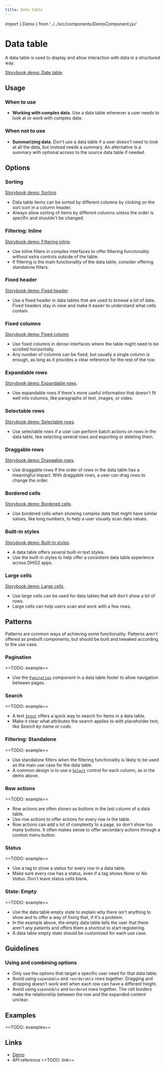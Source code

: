 ```yaml
---
title: Data table
---
```


import { Demo } from '../../src/components/DemoComponent.jsx'

# Data table

A data table is used to display and allow interaction with data in a structured way.

<Demo>
    <p><a href="https://ui.dhis2.nu/demo/?path=/story/data-display-datatable--default" target="_blank">Storybook demo: Date table</a>.</p> 
</Demo>

## Usage

### When to use

-   **Working with complex data**. Use a data table whenever a user needs to look at or work with complex data.

### When not to use

-   **Summarizing data**. Don't use a data table if a user doesn't need to look at all the data, but instead needs a summary. An alternative is a summary with optional access to the source data table if needed.

## Options

### Sorting

<Demo>
    <p><a href="https://ui.dhis2.nu/demo/?path=/story/data-display-datatable--column-header-sorting" target="_blank">Storybook demo: Sorting</a>.</p> 
</Demo>

-   Data table items can be sorted by different columns by clicking on the sort icon in a column header.
-   Always allow sorting of items by different columns unless the order is specific and shouldn't be changed.

### Filtering: Inline

<Demo>
    <p><a href="https://ui.dhis2.nu/demo/?path=/story/data-display-datatable--inline-filtering" target="_blank">Storybook demo: Filtering inline</a>.</p> 
</Demo>

-   Use inline filters in complex interfaces to offer filtering functionality without extra controls outside of the table.
-   If filtering is the main functionality of the data table, consider offering standalone filters.

### Fixed header

<Demo>
    <p><a href="https://ui.dhis2.nu/demo/?path=/story/data-display-datatable--fixed-header" target="_blank">Storybook demo: Fixed header</a>.</p> 
</Demo>

-   Use a fixed header in data tables that are used to browse a lot of data. Fixed headers stay in view and make it easier to understand what cells contain.

### Fixed columns

<Demo>
    <p><a href="https://ui.dhis2.nu/demo/?path=/story/data-display-datatable--fixed-first-column" target="_blank">Storybook demo: Fixed column</a>.</p> 
</Demo>

-   Use fixed columns in dense interfaces where the table might need to be scrolled horizontally.
-   Any number of columns can be fixed, but usually a single column is enough, as long as it provides a clear reference for the rest of the row.

### Expandable rows

<Demo>
    <p><a href="https://ui.dhis2.nu/demo/?path=/story/data-display-datatable--expandable-content" target="_blank">Storybook demo: Expandable rows</a>.</p> 
</Demo>

-   Use expandable rows if there's more useful information that doesn't fit well into columns, like paragraphs of text, images, or video.

### Selectable rows

<Demo>
    <p><a href="https://ui.dhis2.nu/demo/?path=/story/data-display-datatable--selectable-rows" target="_blank">Storybook demo: Selectable rows</a>.</p> 
</Demo>

-   Use selectable rows if a user can perform batch actions on rows in the data table, like selecting several rows and exporting or deleting them.

### Draggable rows

<Demo>
    <p><a href="https://ui.dhis2.nu/demo/?path=/story/data-display-datatable--draggable-rows" target="_blank">Storybook demo: Draggable rows</a>.</p> 
</Demo>

-   Use draggable rows if the order of rows in the data table has a meaningful impact. With draggable rows, a user can drag rows to change the order.

### Bordered cells

<Demo>
    <p><a href="https://ui.dhis2.nu/demo/?path=/story/data-display-datatable--bordered-cells" target="_blank">Storybook demo: Bordered cells</a>.</p> 
</Demo>

-   Use bordered cells when showing complex data that might have similar values, like long numbers, to help a user visually scan data values.

### Built-in styles

<Demo>
    <p><a href="https://ui.dhis2.nu/demo/?path=/story/data-display-datatable--cell-styling" target="_blank">Storybook demo: Built-in styles</a>.</p> 
</Demo>

-   A data table offers several built-in text styles.
-   Use the built-in styles to help offer a consistent data table experience across DHIS2 apps.

### Large cells

<Demo>
    <p><a href="https://ui.dhis2.nu/demo/?path=/story/data-display-datatable--large-cells" target="_blank">Storybook demo: Large cells</a>.</p> 
</Demo>

-   Use large cells can be used for data tables that will don't show a lot of rows.
-   Large cells can help users scan and work with a few rows.

## Patterns

Patterns are common ways of achieving some functionality. Patterns aren't offered as prebuilt components, but should be built and tweaked according to the use case.

### Pagination

==TODO: example==

-   Use the [`Pagination`](pagination.md) component in a data table footer to allow navigation between pages.

### Search

==TODO: example==

-   A text [`Input`](inputfield.md) offers a quick way to search for items in a data table.
-   Make it clear what attributes the search applies to with placeholder text, like _Search by name or code_.

### Filtering: Standalone

==TODO: example==

-   Use standalone filters when the filtering functionality is likely to be used as the main use case for the data table.
-   A common design is to use a [`Select`](select.md) control for each column, as in the demo above.

### Row actions

==TODO: example==

-   Row actions are often shown as buttons in the last column of a data table.
-   Use row actions to offer actions for every row in the table.
-   Row actions can add a lot of complexity to a page, so don't show too many buttons. It often makes sense to offer secondary actions through a context menu button.

### Status

==TODO: example==

-   Use a tag to show a status for every row in a data table.
-   Make sure every row has a status, even if a tag shows _None_ or _No status_. Don't leave status cells blank.

### State: Empty

==TODO: example==

-   Use the data table empty state to explain why there isn't anything to show and to offer a way of fixing that, if it's a problem.
-   In the example above, the empty data table tells the user that there aren't any patients and offers them a shortcut to start registering.
-   A data table empty state should be customized for each use case.

## Guidelines

### Using and combining options

-   Only use the options that target a specific user need for that data table.
-   Avoid using `expandable` and `reorderable` rows together. Dragging and dropping doesn't work well when each row can have a different height.
-   Avoid using `expandable` and `bordered` rows together. The cell borders make the relationship between the row and the expanded content unclear.

## Examples

==TODO: examples==

## Links

-   [Demo](https://ui.dhis2.nu/demo/?path=/story/data-display-datatable--default)
-   API reference ==TODO: link==

